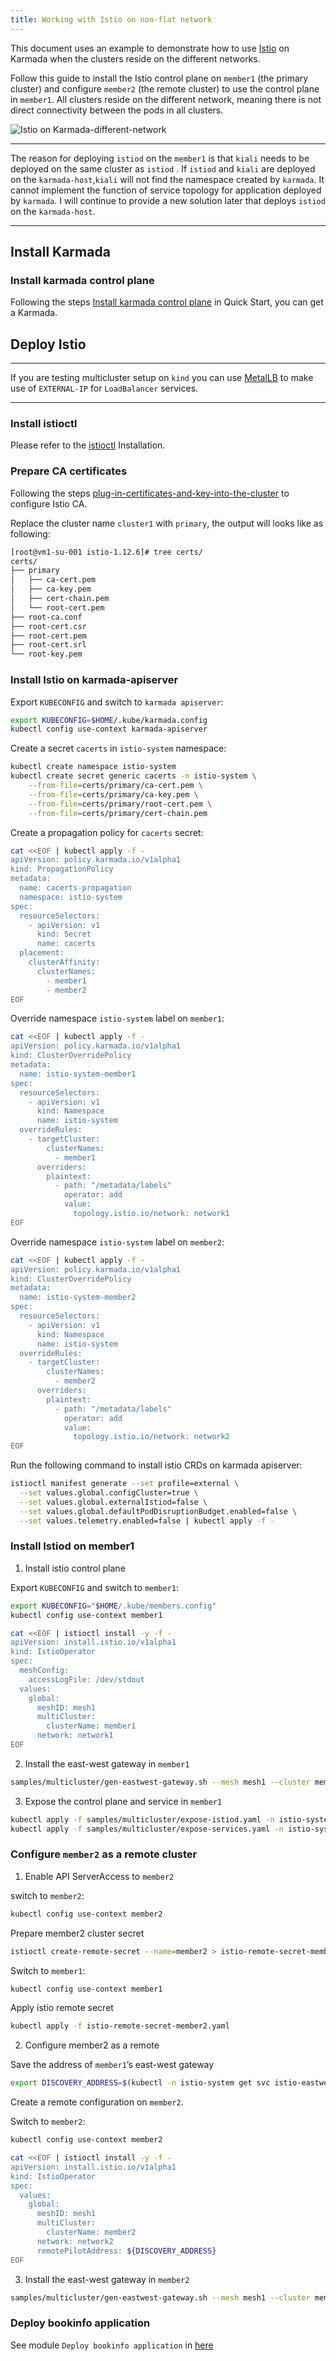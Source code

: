 ```yaml
---
title: Working with Istio on non-flat network
---
```


This document uses an example to demonstrate how to use [Istio](https://istio.io/) on Karmada when the clusters reside
on the different networks.

Follow this guide to install the Istio control plane on `member1` (the primary cluster) and configure `member2` (the
remote cluster) to use the control plane in `member1`. All clusters reside on the different network, meaning there is
not direct connectivity between the pods in all clusters.

![Istio on Karmada-different-network](../../resources/istio-on-karmada-different-network.png)

***
The reason for deploying `istiod` on the `member1` is that `kiali` needs to be deployed on the same cluster as `istiod`
. If `istiod` and `kiali` are deployed on the `karmada-host`,`kiali` will not find the namespace created by `karmada`. It
cannot implement the function of service topology for application deployed by `karmada`. I will continue to provide a new
solution later that deploys `istiod` on the `karmada-host`.
***

## Install Karmada

### Install karmada control plane

Following the steps [Install karmada control plane](https://github.com/karmada-io/karmada#install-karmada-control-plane)
in Quick Start, you can get a Karmada.

## Deploy Istio

***
If you are testing multicluster setup on `kind` you can use [MetalLB](https://metallb.universe.tf/installation/) to make use of `EXTERNAL-IP` for `LoadBalancer` services.
***

### Install istioctl

Please refer to the [istioctl](https://istio.io/latest/docs/setup/getting-started/#download) Installation.

### Prepare CA certificates

Following the
steps [plug-in-certificates-and-key-into-the-cluster](https://istio.io/latest/docs/tasks/security/cert-management/plugin-ca-cert/#plug-in-certificates-and-key-into-the-cluster)
to configure Istio CA.

Replace the cluster name `cluster1` with `primary`, the output will looks like as following:

```bash
[root@vm1-su-001 istio-1.12.6]# tree certs/
certs/
├── primary
│   ├── ca-cert.pem
│   ├── ca-key.pem
│   ├── cert-chain.pem
│   └── root-cert.pem
├── root-ca.conf
├── root-cert.csr
├── root-cert.pem
├── root-cert.srl
└── root-key.pem
```

### Install Istio on karmada-apiserver

Export `KUBECONFIG` and switch to `karmada apiserver`:

```bash
export KUBECONFIG=$HOME/.kube/karmada.config
kubectl config use-context karmada-apiserver
```

Create a secret `cacerts` in `istio-system` namespace:

```bash
kubectl create namespace istio-system
kubectl create secret generic cacerts -n istio-system \
    --from-file=certs/primary/ca-cert.pem \
    --from-file=certs/primary/ca-key.pem \
    --from-file=certs/primary/root-cert.pem \
    --from-file=certs/primary/cert-chain.pem
```

Create a propagation policy for `cacerts` secret:

```bash
cat <<EOF | kubectl apply -f -
apiVersion: policy.karmada.io/v1alpha1
kind: PropagationPolicy
metadata:
  name: cacerts-propagation
  namespace: istio-system
spec:
  resourceSelectors:
    - apiVersion: v1
      kind: Secret
      name: cacerts
  placement:
    clusterAffinity:
      clusterNames:
        - member1
        - member2
EOF
```

Override namespace `istio-system` label on `member1`:

```bash
cat <<EOF | kubectl apply -f -
apiVersion: policy.karmada.io/v1alpha1
kind: ClusterOverridePolicy
metadata:
  name: istio-system-member1
spec:
  resourceSelectors:
    - apiVersion: v1
      kind: Namespace
      name: istio-system
  overrideRules:
    - targetCluster:
        clusterNames:
          - member1
      overriders:
        plaintext:
          - path: "/metadata/labels"
            operator: add
            value:
              topology.istio.io/network: network1
EOF
```

Override namespace `istio-system` label on `member2`:

```bash
cat <<EOF | kubectl apply -f -
apiVersion: policy.karmada.io/v1alpha1
kind: ClusterOverridePolicy
metadata:
  name: istio-system-member2
spec:
  resourceSelectors:
    - apiVersion: v1
      kind: Namespace
      name: istio-system
  overrideRules:
    - targetCluster:
        clusterNames:
          - member2
      overriders:
        plaintext:
          - path: "/metadata/labels"
            operator: add
            value:
              topology.istio.io/network: network2
EOF
```

Run the following command to install istio CRDs on karmada apiserver:

```bash
istioctl manifest generate --set profile=external \
  --set values.global.configCluster=true \
  --set values.global.externalIstiod=false \
  --set values.global.defaultPodDisruptionBudget.enabled=false \
  --set values.telemetry.enabled=false | kubectl apply -f -
```

### Install Istiod on member1

1. Install istio control plane

Export `KUBECONFIG` and switch to `member1`:

```bash
export KUBECONFIG="$HOME/.kube/members.config"
kubectl config use-context member1
```

```bash
cat <<EOF | istioctl install -y -f -
apiVersion: install.istio.io/v1alpha1
kind: IstioOperator
spec:
  meshConfig:
    accessLogFile: /dev/stdout
  values:
    global:
      meshID: mesh1
      multiCluster:
        clusterName: member1
      network: network1
EOF
```

2. Install the east-west gateway in `member1`

```bash
samples/multicluster/gen-eastwest-gateway.sh --mesh mesh1 --cluster member1 --network network1 | istioctl install -y -f -
```

3. Expose the control plane and service in `member1`

```bash
kubectl apply -f samples/multicluster/expose-istiod.yaml -n istio-system
kubectl apply -f samples/multicluster/expose-services.yaml -n istio-system
```

### Configure `member2` as a remote cluster

1. Enable API ServerAccess to `member2`

switch to `member2`:

```bash
kubectl config use-context member2
```

Prepare member2 cluster secret

```bash
istioctl create-remote-secret --name=member2 > istio-remote-secret-member2.yaml
```

Switch to `member1`:

```bash
kubectl config use-context member1
```

Apply istio remote secret

```bash
kubectl apply -f istio-remote-secret-member2.yaml
```

2. Configure member2 as a remote

Save the address of `member1`’s east-west gateway

```bash
export DISCOVERY_ADDRESS=$(kubectl -n istio-system get svc istio-eastwestgateway -o jsonpath='{.status.loadBalancer.ingress[0].ip}')
```

Create a remote configuration on `member2`.

Switch to `member2`:

```bash
kubectl config use-context member2
```

```bash
cat <<EOF | istioctl install -y -f -
apiVersion: install.istio.io/v1alpha1
kind: IstioOperator
spec:
  values:
    global:
      meshID: mesh1
      multiCluster:
        clusterName: member2
      network: network2
      remotePilotAddress: ${DISCOVERY_ADDRESS}
EOF
```

3. Install the east-west gateway in `member2`

```bash
samples/multicluster/gen-eastwest-gateway.sh --mesh mesh1 --cluster member2 --network network2 | istioctl install -y -f -
```

### Deploy bookinfo application

See module `Deploy bookinfo application` in [here](./working-with-istio-on-flat-network.md#deploy-bookinfo-application)